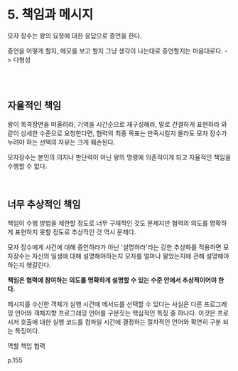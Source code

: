 # 5. 책임과 메시지

모자 장수는 왕의 요청에 대한 응답으로
증언을 한다.

증언을 어떻게 할지, 메모를 보고 할지 그냥 생각이 나는대로 증언할지는 마음대로다. -> 다형성

<br><br>

## 자율적인 책임

왕이 목격장면을 떠올려라, 기억을 시간순으로 재구성해라, 말로 간결하게 표현하라 와 같이 상세한 수준으로 요청한다면,
협력의 최종 목표는 만족시킬지 몰라도
모자 장수가 누려야 하는 선택의 자유는 크게 훼손된다.

모자장수는 본인의 의지나 판단력이 아닌 왕의 명령에 의존적이게 되고 자율적인 책임을 수행할 수 없다.

<br>

## 너무 추상적인 책임

책임이 수행 방법을 제한할 정도로 너무 구체적인 것도 문제지만 협력의 의도를 명확하게 표현하지 못할 정도로 추상적인 것 역시 문제다.

모자 장수에게 사건에 대해 증언하라가 아닌 '설명하라'라는 강한 추상화를 적용하면 모자장수는 자신의 일생에 대해 설명해야하는지 모자를 얼마나 팔았는지에 관해 설명해야하는지 헷갈린다.

**책임은 협력에 참여하는 의도를 명확하게 설명할 수 있는 수준 안에서 추상적이어야 한다.**

메시지를 수신한 객체가 실행 시간에 메서드를 선택할 수 있다는 사실은 다른 프로그래밍 언어와 객체지향 프로그래밍 언어를 구분짓는 핵심적인 특징 중 하나다. 이것은 프로시저 호출에 대한 실행 코드를 컴파일 시간에 결정하는 절차적인 언어와 확연히 구분 되는 특징이다.

역할
책임
협력

p.155
